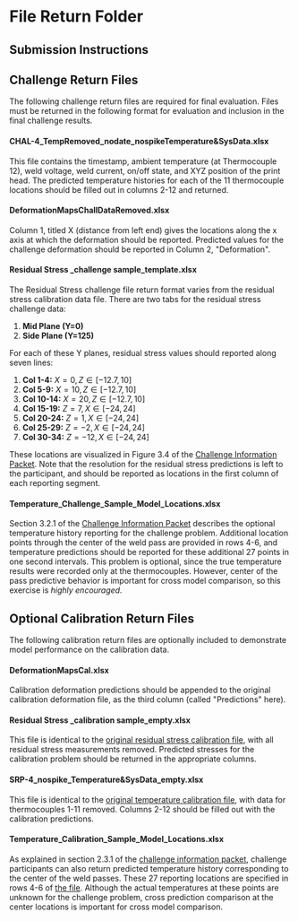 # File Return Folder
## Submission Instructions

## Challenge Return Files
The following challenge return files are required for final evaluation.
Files must be returned in the following format for evaluation and inclusion in the final challenge results.

#### CHAL-4_TempRemoved_nodate_nospikeTemperature&SysData.xlsx
This file contains the timestamp, ambient temperature (at Thermocouple 12), weld voltage, weld current, on/off state, and XYZ position of the print head.
The predicted temperature histories for each of the 11 thermocouple locations should be filled out in columns 2-12 and returned.

#### DeformationMapsChallDataRemoved.xlsx
Column 1, titled X (distance from left end) gives the locations along the x axis at which the deformation should be reported.
Predicted values for the challenge deformation should be reported in Column 2, "Deformation".

#### Residual Stress _challenge sample_template.xlsx
The Residual Stress challenge file return format varies from the residual stress calibration data file.
There are two tabs for the residual stress challenge data:
1. **Mid Plane (Y=0)**
2. **Side Plane (Y=125)**

For each of these Y planes, residual stress values should reported along seven lines:
  1. **Col 1-4:** $X = 0, Z \in [-12.7, 10]$
  2. **Col 5-9:** $X = 10, Z \in [-12.7, 10]$
  3. **Col 10-14:** $X = 20, Z \in [-12.7, 10]$
  4. **Col 15-19:** $Z = 7, X \in [-24, 24]$
  5. **Col 20-24:** $Z = 1, X \in [-24, 24]$
  6. **Col 25-29:** $Z = -2, X \in [-24, 24]$
  7. **Col 30-34:** $Z = -12, X \in [-24, 24]$

These locations are visualized in Figure 3.4 of the [Challenge Information Packet](https://github.com/SRP-AM/SRP_AM_Prediction_Challenge/blob/main/challenge_info_packet.pdf).
Note that the resolution for the residual stress predictions is left to the participant, and should be reported as locations in the first column of each reporting segment.

#### Temperature_Challenge_Sample_Model_Locations.xlsx
Section 3.2.1  of the [Challenge Information Packet](https://github.com/SRP-AM/SRP_AM_Prediction_Challenge/blob/main/challenge_info_packet.pdf) describes the optional temperature history reporting for the challenge problem.
Additional location points through the center of the weld pass are provided in rows 4-6, and temperature predictions should be reported for these additional 27 points in one second intervals.
This problem is optional, since the true temperature results were recorded only at the thermocouples.
However, center of the pass predictive behavior is important for cross model comparison, so this exercise is *highly encouraged.*

## Optional Calibration Return Files
The following calibration return files are optionally included to demonstrate model performance on the calibration data.

#### DeformationMapsCal.xlsx
Calibration deformation predictions should be appended to the original calibration deformation file, as the third column (called "Predictions" here).

#### Residual Stress _calibration sample_empty.xlsx
This file is identical to the [original residual stress calibration file](https://github.com/SRP-AM/SRP_AM_Prediction_Challenge/blob/main/ResidualStress/CalTask/Residual%20Stress%20_calibration%20sample.xlsx), with all residual stress measurements removed.
Predicted stresses for the calibration problem should be returned in the appropriate columns.

#### SRP-4_nospike_Temperature&SysData_empty.xlsx
This file is identical to the [original temperature calibration file](https://github.com/SRP-AM/SRP_AM_Prediction_Challenge/blob/main/Temperature/CalTask/SRP-4_nospike_Temperature%26SysData.xlsx), with data for thermocouples 1-11 removed.
Columns 2-12 should be filled out with the calibration predictions.

#### Temperature_Calibration_Sample_Model_Locations.xlsx
As explained in section 2.3.1 of the [challenge information packet](https://github.com/SRP-AM/SRP_AM_Prediction_Challenge/blob/main/challenge_info_packet.pdf), challenge participants can also return predicted temperature history corresponding to the center of the weld passes.
These 27 reporting locations are specified in rows 4-6 of [the file](https://github.com/SRP-AM/SRP_AM_Prediction_Challenge/blob/main/File%20Return%20Folder/Optional%20Calibration%20Return%20Files/Temperature_Calibration_Sample_Model_Locations.xlsx).
Although the actual temperatures at these points are unknown for the challenge problem, cross prediction comparison at the center locations is important for cross model comparison.

